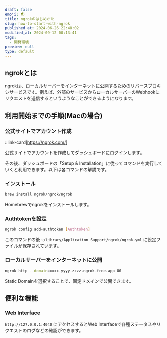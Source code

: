 ```yaml
---
draft: false
emoji: 🌏
title: ngrokのはじめかた
slug: how-to-start-with-ngrok
published_at: 2024-06-26 22:48:02
modified_at: 2024-09-12 00:13:41
tags:
  - 開発環境
preview: null
type: default
---
```


## ngrokとは

ngrokは、ローカルサーバーをインターネットに公開するためのリバースプロキシサービスです。例えば、外部のサービスからローカルサーバーのWebhookにリクエストを送信するというようなことができるようになります。

## 利用開始までの手順(Macの場合)

### 公式サイトでアカウント作成

::link-card[https://ngrok.com/]

公式サイトでアカウントを作成してダッシュボードにログインします。

その後、ダッシュボードの「Setup & Installation」に従ってコマンドを実行していくと利用できます。以下は各コマンドの解説です。

### インストール

```bash
brew install ngrok/ngrok/ngrok
```

Homebrewでngrokをインストールします。

### Authtokenを設定

```bash
ngrok config add-authtoken [Authtoken]
```

このコマンドの後 `~/Library/Application Support/ngrok/ngrok.yml` に設定ファイルが保存されています。

### ローカルサーバーをインターネットに公開

```bash
ngrok http --domain=xxxx-yyyy-zzzz.ngrok-free.app 80
```

Static Domainを選択することで、固定ドメインで公開できます。

## 便利な機能

### Web Interface

`http://127.0.0.1:4040` にアクセスするとWeb Interfaceで各種ステータスやリクエストのログなどの確認ができます。
